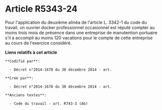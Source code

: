# Article R5343-24

Pour l'application du deuxième alinéa de l'article L. 3342-1 du code du travail, un ouvrier docker professionnel occasionnel
est réputé compter au moins trois mois de présence dans une entreprise de manutention portuaire s'il a accompli au moins 120
vacations pour le compte de cette entreprise au cours de l'exercice considéré.

**Liens relatifs à cet article**

	**Codifié par**:

	  - Décret n°2014-1670 du 30 décembre 2014 - art.

	**Créé par**:

	  - Décret n°2014-1670 du 30 décembre 2014 - art.

	**Anciens textes**:

	  - Code du travail - art. R743-3 (Ab)
